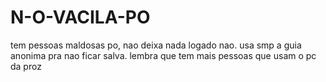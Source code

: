 # N-O-VACILA-PO
tem pessoas maldosas po, nao deixa nada logado nao. usa smp a guia anonima pra nao ficar salva. lembra que tem mais pessoas que usam o pc da proz
